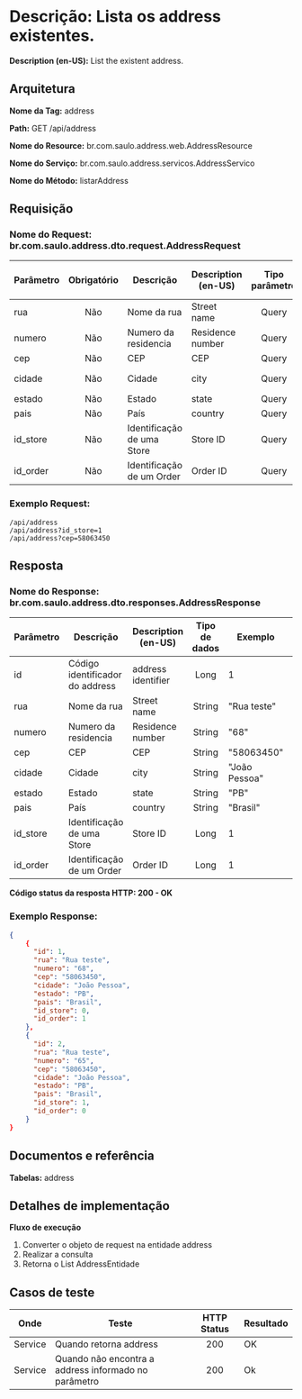 # **Descrição:** Lista os address existentes.

**Description (en-US):** List the existent address.

## **Arquitetura**

**Nome da Tag:** address

**Path:** GET /api/address

**Nome do Resource:** br.com.saulo.address.web.AddressResource

**Nome do Serviço:** br.com.saulo.address.servicos.AddressServico

**Nome do Método:** listarAddress

## **Requisição**

### **Nome do Request:** br.com.saulo.address.dto.request.AddressRequest

|Parâmetro | Obrigatório | Descrição | Description (en-US) | Tipo parâmetro | Tipo de dados | Exemplo | Validador |
|---|:---:|---|---|:---:|:---:|---|---|
| rua | Não | Nome da rua | Street name | Query | String | "Rua teste" | MAX(250) |
| numero | Não | Numero da residencia | Residence number| Query | String | "68" | MAX(50)|
| cep | Não | CEP  | CEP| Query | String | "58063450" | MAX(8)|
| cidade | Não | Cidade | city | Query | String | "João Pessoa" | MAX(255)|
| estado | Não | Estado | state | Query | String | "PB" | MAX(2)|
| pais | Não | País | country | Query | String | "Brasil" | MAX(50)|
| id_store | Não | Identificação de uma Store | Store ID | Query | Long | 1 | |
| id_order | Não | Identificação de um Order | Order ID | Query | Long | 1 | |



### **Exemplo Request:**
```
/api/address
/api/address?id_store=1
/api/address?cep=58063450
```

## **Resposta**

### **Nome do Response:** br.com.saulo.address.dto.responses.AddressResponse

|Parâmetro | Descrição | Description (en-US) | Tipo de dados | Exemplo | Ordenação |
|---|---|---|:---:|---|:---:|
| id | Código identificador do address | address identifier | Long | 1 | 
| rua | Nome da rua | Street name | String | "Rua teste" | 
| numero | Numero da residencia | Residence number | String | "68" |
| cep | CEP | CEP | String | "58063450" |
| cidade | Cidade | city | String | "João Pessoa" |
| estado | Estado | state | String | "PB" |
| pais | País | country | String | "Brasil" |
| id_store | Identificação de uma Store | Store ID | Long | 1 |
| id_order | Identificação de um Order | Order ID | Long | 1 |


**Código status da resposta HTTP: 200 -  OK**

### **Exemplo Response:**
```json
{
    {
      "id": 1,
      "rua": "Rua teste",
      "numero": "68",
	  "cep": "58063450",
	  "cidade": "João Pessoa",
	  "estado": "PB",
	  "pais": "Brasil",
	  "id_store": 0,
	  "id_order": 1
    },
    {
      "id": 2,
      "rua": "Rua teste",
      "numero": "65",
	  "cep": "58063450",
	  "cidade": "João Pessoa",
	  "estado": "PB",
	  "pais": "Brasil",
	  "id_store": 1,
	  "id_order": 0
    }
}
```

## **Documentos e referência**

**Tabelas:** address

## **Detalhes de implementação**

**Fluxo de execução**

1. Converter o objeto de request na entidade address
2. Realizar a consulta
3. Retorna o List AddressEntidade

## **Casos de teste**
| Onde | Teste | HTTP Status | Resultado |
| :---: | --- | :---: | --- |
| Service | Quando retorna address  | 200 | OK |
| Service | Quando não encontra a address informado no parâmetro | 200 | Ok |